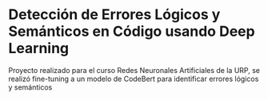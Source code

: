# Detección de Errores Lógicos y Semánticos en Código usando Deep Learning 
Proyecto realizado para el curso Redes Neuronales Artificiales de la URP, se realizó fine-tuning a un modelo de CodeBert para identificar errores lógicos y semánticos
